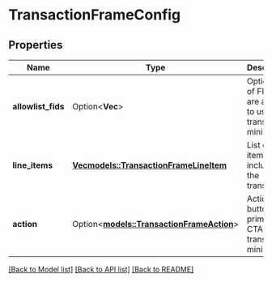 # TransactionFrameConfig

## Properties

Name | Type | Description | Notes
------------ | ------------- | ------------- | -------------
**allowlist_fids** | Option<**Vec<i32>**> | Optional list of FIDs that are allowed to use this transaction mini app | [optional]
**line_items** | [**Vec<models::TransactionFrameLineItem>**](TransactionFrameLineItem.md) | List of items included in the transaction | 
**action** | Option<[**models::TransactionFrameAction**](TransactionFrameAction.md)> | Action button for primary CTA on the transaction mini app | [optional]

[[Back to Model list]](../README.md#documentation-for-models) [[Back to API list]](../README.md#documentation-for-api-endpoints) [[Back to README]](../README.md)


